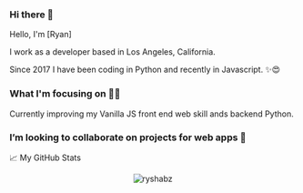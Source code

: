 ### Hi there 👋

Hello, I'm [Ryan]

I work as a developer based in Los Angeles, California. 

Since 2017 I have been coding in Python and recently in Javascript. ✨😍

### What I'm focusing on 👨‍💻

Currently improving my Vanilla JS front end web skill ands backend Python.

###  I’m looking to collaborate on projects for web apps 👯


📈 My GitHub Stats

<p align="center"> <img src="https://github-readme-stats.vercel.app/api?username=ryshabz&show_icons=true&theme=gotham" alt="ryshabz" />

<!--
**thakopian/thakopian** is a ✨ _special_ ✨ repository because its `README.md` (this file) appears on your GitHub profile.

Here are some ideas to get you started:

- 🔭 I’m currently working on ...
- 🌱 I’m currently learning ...
- 👯 I’m looking to collaborate on ...
- 🤔 I’m looking for help with ...
- 💬 Ask me about ...
- 📫 How to reach me: ...
- 😄 Pronouns: ...
- ⚡ Fun fact: ...
-->
